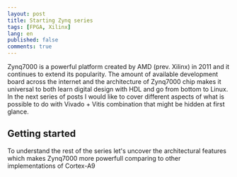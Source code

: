 ```yaml
---
layout: post
title: Starting Zynq series
tags: [FPGA, Xilinx]
lang: en
published: false
comments: true
---
```


Zynq7000 is a powerful platform created by AMD (prev. Xilinx) in 2011 and it continues to extend its popularity. The amount of available development board across the internet and the architecture of Zynq7000 chip makes it universal to both learn digital design with HDL and go from bottom to Linux. In the next series of posts I would like to cover different aspects of what is possible to do with Vivado + Vitis combination that might be hidden at first glance.

## Getting started

To understand the rest of the series let's uncover the architectural features which makes Zynq7000 more powerfull comparing to other implementations of Cortex-A9
